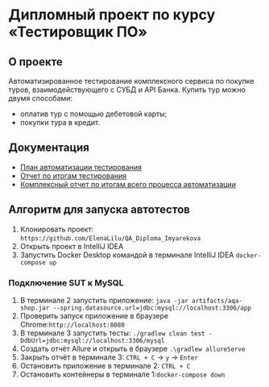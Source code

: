 # Дипломный проект по курсу «Тестировщик ПО»
## О проекте

Автоматизированное тестирование комплексного сервиса по покупке туров, взаимодействующего с СУБД и API Банка. Купить тур можно двумя способами:
- оплатив тур с помощью дебетовой карты;
- покупки тура в кредит.

## Документация

- [План автоматизации тестирования](https://github.com/ElenaLilu/QA_Diploma_Imyarekova/blob/main/documents/Plan.md)
- [Отчет по итогам тестирования](https://github.com/ElenaLilu/QA_Diploma_Imyarekova/blob/main/documents/Report.md)
- [Комплексный отчет по итогам всего процесса автоматизации](https://github.com/ElenaLilu/QA_Diploma_Imyarekova/blob/main/documents/Summary.md)

## Алгоритм для запуска автотестов
1. Клонировать проект: `https://github.com/ElenaLilu/QA_Diploma_Imyarekova`
2. Открыть проект в IntelliJ IDEA
3. Запустить Docker Desktop командой в терминале IntelliJ IDEA `docker-compose up`

### Подключение SUT к MySQL
1. В терминале 2 запустить приложение: ` java -jar artifacts/aqa-shop.jar --spring.datasource.url=jdbc:mysql://localhost:3306/app `
2. Проверить запуск приложение в браузере Chrome:`http://localhost:8080`
3. В терминале 3 запустить тесты: `./gradlew clean test -DdbUrl=jdbc:mysql://localhost:3306/mysql` 
4. Создать отчёт Allure и открыть в браузере `.\gradlew allureServe`
5. Закрыть отчёт в терминале 3: `CTRL + C` -> `y` -> `Enter`
6. Остановить приложение в терминале 2: `CTRL + C`
7. Остановить контейнеры в терминале 1:`docker-compose down`
